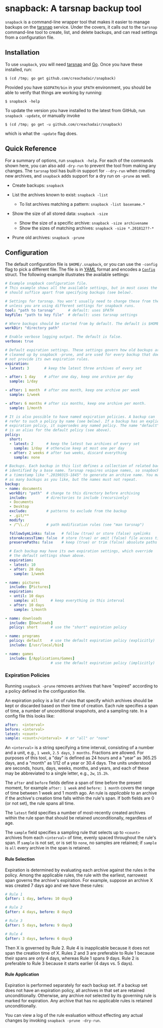 # snapback: A tarsnap backup tool

`snapback` is a command-line wrapper tool that makes it easier to manage backups on the [tarsnap][ts] service. Under the covers, it calls out to the `tarsnap` command-line tool to create, list, and delete backups, and can read settings from a configuration file.


## Installation

To use `snapback`, you will need [tarsnap][tsdl] and [Go][godl].  Once you have these installed, run:

```shell
$ (cd /tmp; go get github.com/creachadair/snapback)
```

Provided you have `$GOPATH/bin` in your `$PATH` environment, you should be able to verify that things are working by running:

```shell
$ snapback -help
```

To update the version you have installed to the latest from GitHub, run `snapback -update`, or manually invoke

```shell
$ (cd /tmp; go get -u github.com/creachadair/snapback)
```

which is what the `-update` flag does.

## Quick Reference

For a summary of options, run `snapback -help`. For each of the commands shown here, you can also add `-dry-run` to prevent the tool from making any changes. The `tarsnap` tool has built-in support for `--dry-run` when creating new archives, and `snapback` adds support for a dry run on `-prune` as well.

-  Create backups: `snapback`

-  List the archives known to exist: `snapback -list`

    * To list archives matching a pattern: `snapback -list basename.*`

-  Show the size of all stored data: `snapback -size`

	* Show the size of a specific archive: `snapback -size archivename`
	* Show the sizes of matching archives: `snapback -size *.201812??-*`

-  Prune old archives: `snapback -prune`

## Configuration

The default configuration file is `$HOME/.snapback`, or you can use the `-config` flag to pick a different file. The file is in [YAML][yaml] format and encodes a [`Config`](https://godoc.org/github.com/creachadair/snapback/config#Config) struct. The following example illustrates the available settings:

```yaml
# Example snapback configuration file.
# This example shows all the available settings, but in most cases the defaults
# should suffice apart from specifying backups (see below).

# Settings for tarsnap. You won't usually need to change these from the default
# unless you are using different settings for snapback runs.
tool: "path to tarsnap"      # default: uses $PATH
keyFile: "path to key file"  # default: uses tarsnap settings

# Where backups should be started from by default. The default is $HOME.
workDir: "directory path"

# Enable verbose logging output. The default is false.
verbose: true

# Default expiration settings. These settings govern how old backups are
# cleaned up by snapback -prune, and are used for every backup that does
# not provide its own expiration rules.
expiration:
- latest: 3       # keep the latest three archives of every set

- after: 1 day    # after one day, keep one archive per day
  sample: 1/day

- after: 1 month  # after one month, keep one archive per week
  sample: 1/week

- after: 6 months # after six months, keep one archive per month.
  sample: 1/month

# It is also possible to have named expiration policies. A backup can
# refer to such a policy by name (see below). If a backup has an explicit
# expiration policy, it supersedes any named policy. The name "default"
# is an alias for the default policy (see above).
policy:
  short:
  - latest: 2      # keep the latest two archives of every set
    sample: 1/day  # otherwise keep at most one per day
  - after: 2 weeks # after two weeks, discard everything
    sample: none

# Backups. Each backup in this list defines a collection of related backups,
# identified by a base name. Tarsnap requires unique names, so snapback appends
# a timestamp like ".20190315-1845" to generate an archive name. You may have
# as many backups as you like, but the names must not repeat.
backup:
- name: documents
  workDir: "path"  # change to this directory before archiving
  include:         # directories to include (recursively)
  - Documents
  - Desktop
  exclude:         # patterns to exclude from the backup
  - .git/**
  modify:
  - /^\\.//        # path modification rules (see "man tarsnap")

  followSymLinks: false   # follow (true) or store (false) symlinks
  storeAccessTime: false  # store (true) or omit (false) file access times
  preservePaths: false    # keep (true) or trim (false) absolute paths

  # Each backup may have its own expiration settings, which override
  # the default settings shown above.
  expiration:
  - latest: 10
  - after: 28 days
    sample: 1/week

- name: pictures
  include: [Pictures]
  expiration:
  - until: 10 days
    sample: all      # keep everything in this interval
  - after: 10 days
	sample: 1/month

- name: downloads
  include: [Downloads]
  policy: short      # use the "short" expiration policy

- name: programs
  policy: default    # use the default expiration policy (explicitly)
  include: [/usr/local/bin]

- name: games
  include: [/Applications/Games]
                     # use the default expiration policy (implicitly)
```

### Expiration Policies

Running `snapback -prune` removes archives that have "expired" according to a
policy defined in the configuration file.

An expiration policy is a list of rules that specify which archives should be
kept or discarded based on their time of creation. Each rule specifies a span
of time, a number of unconditional snapshots, and a sampling rate. In a config
file this looks like:

```yaml
after:  <interval>
before: <interval>
latest: <count>
sample: <count>/<interval>  # or "all" or "none"
```

An `<interval>` is a string specifying a time interval, consisting of a number
and a unit, e.g., `1 week`, `2.5 days`, `3 months`. Fractions are allowed. For
purposes of this tool, a "day" is defined as 24 hours and a "year" as 365.25
days, and a "month" as 1/12 of a year or 30.4 days. The units understood are
seconds, hours, days, weeks, months, and years, and each of these may be
abbreviated to a single letter, e.g., `2w`, `15.2h`.

The `after` and `before` fields define a span of time before the present
moment, for example `after: 1 week` and `before: 1 month` covers the range of
time between 1 week and 1 month ago. An rule is _applicable_ to an archive if
the archive's creation time falls within the rule's span. If both fields are 0
(or not set), the rule spans all time.

The `latest` field specifies a number of most-recently created archives within
the rule span that should be retained unconditionally, regardless of age.

The `sample` field specifies a sampling rule that selects up to `<count>`
archives from each `<interval>` of time, evenly spaced throughout the rule's
span. If `sample` is not set, or is set to `none`, no samples are retained; if
`sample` is `all` every archive in the span is retained.

#### Rule Selection

Expiration is determined by evaluating each archive against the rules in the
policy. Among the applicable rules, the rule with the earliest, narrowest span
governs the archive's expiration. For example, suppose an archive X was created
7 days ago and we have these rules:

```yaml
# Rule 1
{after: 1 day, before: 10 days}

# Rule 2
{after: 4 days, before: 8 days}

# Rule 3
{after: 5 days, before: 9 days}

# Rule 4
{after: 3 days, before: 6 days}
```

Then X is governed by Rule 2. Rule 4 is inapplicable because it does not span
the creation time of X. Rules 2 and 3 are preferable to Rule 1 because their
spans are only 4 days, whereas Rule 1 spans 9 days. Rule 2 is preferable to
Rule 3 because it starts earlier (4 days vs. 5 days).

#### Rule Application

Expiration is performed separately for each backup set. If a backup set does
not have an expiration policy, all archives in that set are retained
unconditionally. Otherwise, any archive _not_ selected by its governing rule is
marked for expiration. Any archive that has no applicable rules is retained
unconditionally.

You can view a log of the rule evaluation without effecting any actual changes
by invoking `snapback -prune -dry-run`.

[ts]: https://www.tarsnap.com/
[tsdl]: https://www.tarsnap.com/download.html
[godl]: https://golang.org/doc/install
[yaml]: https://yaml.org/
